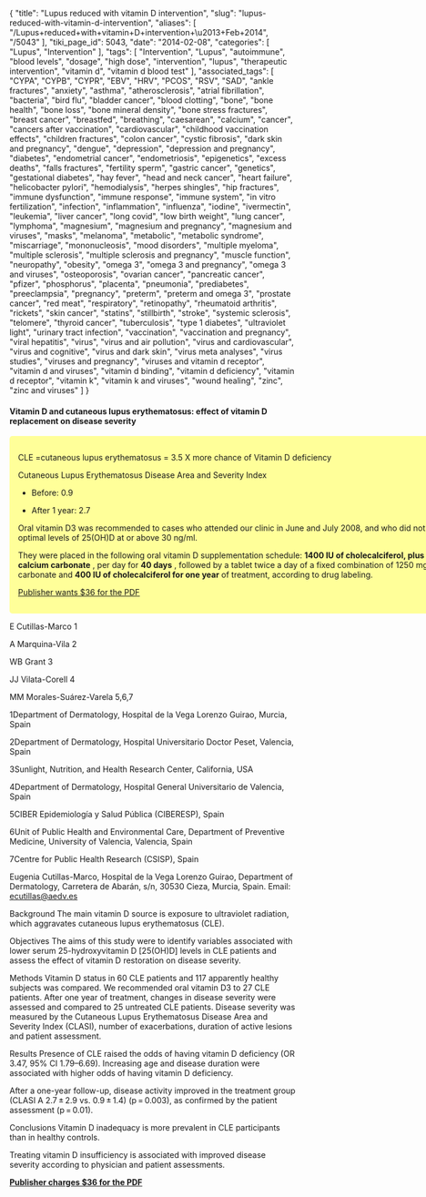 {
    "title": "Lupus reduced with vitamin D intervention",
    "slug": "lupus-reduced-with-vitamin-d-intervention",
    "aliases": [
        "/Lupus+reduced+with+vitamin+D+intervention+\u2013+Feb+2014",
        "/5043"
    ],
    "tiki_page_id": 5043,
    "date": "2014-02-08",
    "categories": [
        "Lupus",
        "Intervention"
    ],
    "tags": [
        "Intervention",
        "Lupus",
        "autoimmune",
        "blood levels",
        "dosage",
        "high dose",
        "intervention",
        "lupus",
        "therapeutic intervention",
        "vitamin d",
        "vitamin d blood test"
    ],
    "associated_tags": [
        "CYPA",
        "CYPB",
        "CYPR",
        "EBV",
        "HRV",
        "PCOS",
        "RSV",
        "SAD",
        "ankle fractures",
        "anxiety",
        "asthma",
        "atherosclerosis",
        "atrial fibrillation",
        "bacteria",
        "bird flu",
        "bladder cancer",
        "blood clotting",
        "bone",
        "bone health",
        "bone loss",
        "bone mineral density",
        "bone stress fractures",
        "breast cancer",
        "breastfed",
        "breathing",
        "caesarean",
        "calcium",
        "cancer",
        "cancers after vaccination",
        "cardiovascular",
        "childhood vaccination effects",
        "children fractures",
        "colon cancer",
        "cystic fibrosis",
        "dark skin and pregnancy",
        "dengue",
        "depression",
        "depression and pregnancy",
        "diabetes",
        "endometrial cancer",
        "endometriosis",
        "epigenetics",
        "excess deaths",
        "falls fractures",
        "fertility sperm",
        "gastric cancer",
        "genetics",
        "gestational diabetes",
        "hay fever",
        "head and neck cancer",
        "heart failure",
        "helicobacter pylori",
        "hemodialysis",
        "herpes shingles",
        "hip fractures",
        "immune dysfunction",
        "immune response",
        "immune system",
        "in vitro fertilization",
        "infection",
        "inflammation",
        "influenza",
        "iodine",
        "ivermectin",
        "leukemia",
        "liver cancer",
        "long covid",
        "low birth weight",
        "lung cancer",
        "lymphoma",
        "magnesium",
        "magnesium and pregnancy",
        "magnesium and viruses",
        "masks",
        "melanoma",
        "metabolic",
        "metabolic syndrome",
        "miscarriage",
        "mononucleosis",
        "mood disorders",
        "multiple myeloma",
        "multiple sclerosis",
        "multiple sclerosis and pregnancy",
        "muscle function",
        "neuropathy",
        "obesity",
        "omega 3",
        "omega 3 and pregnancy",
        "omega 3 and viruses",
        "osteoporosis",
        "ovarian cancer",
        "pancreatic cancer",
        "pfizer",
        "phosphorus",
        "placenta",
        "pneumonia",
        "prediabetes",
        "preeclampsia",
        "pregnancy",
        "preterm",
        "preterm and omega 3",
        "prostate cancer",
        "red meat",
        "respiratory",
        "retinopathy",
        "rheumatoid arthritis",
        "rickets",
        "skin cancer",
        "statins",
        "stillbirth",
        "stroke",
        "systemic sclerosis",
        "telomere",
        "thyroid cancer",
        "tuberculosis",
        "type 1 diabetes",
        "ultraviolet light",
        "urinary tract infection",
        "vaccination",
        "vaccination and pregnancy",
        "viral hepatitis",
        "virus",
        "virus and air pollution",
        "virus and cardiovascular",
        "virus and cognitive",
        "virus and dark skin",
        "virus meta analyses",
        "virus studies",
        "viruses and pregnancy",
        "viruses and vitamin d receptor",
        "vitamin d and viruses",
        "vitamin d binding",
        "vitamin d deficiency",
        "vitamin d receptor",
        "vitamin k",
        "vitamin k and viruses",
        "wound healing",
        "zinc",
        "zinc and viruses"
    ]
}


#### Vitamin D and cutaneous lupus erythematosus: effect of vitamin D replacement on disease severity

<div class="border" style="background-color:#FF9;padding:15px;margin:10px 0;border-radius:5px;width:800px">

CLE =cutaneous lupus erythematosus = 3.5 X more chance of Vitamin D deficiency

Cutaneous Lupus Erythematosus Disease Area and Severity Index

* Before: 0.9

* After 1 year: 2.7

Oral vitamin D3 was recommended to cases who attended our clinic in June and July 2008, and who did not present optimal levels of 25(OH)D at or above 30 ng/ml. 

They were placed in the following oral vitamin D supplementation schedule:  **1400 IU of cholecalciferol, plus 1250 mg of calcium carbonate** , per day for  **40 days** , followed by a tablet twice a day of a fixed combination of 1250 mg of calcium carbonate and  **400 IU of cholecalciferol for one year**  of treatment, according to drug labeling.

[Publisher wants $36 for the PDF](http://lup.sagepub.com/content/23/7/615.full.pdf+html)

</div>

E Cutillas-Marco 1

A Marquina-Vila 2

WB Grant 3

JJ Vilata-Corell 4

MM Morales-Suárez-Varela 5,6,7

1Department of Dermatology, Hospital de la Vega Lorenzo Guirao, Murcia, Spain

2Department of Dermatology, Hospital Universitario Doctor Peset, Valencia, Spain

3Sunlight, Nutrition, and Health Research Center, California, USA

4Department of Dermatology, Hospital General Universitario de Valencia, Spain

5CIBER Epidemiología y Salud Pública (CIBERESP), Spain

6Unit of Public Health and Environmental Care, Department of Preventive Medicine, University of Valencia, Valencia, Spain

7Centre for Public Health Research (CSISP), Spain

Eugenia Cutillas-Marco, Hospital de la Vega Lorenzo Guirao, Department of Dermatology, Carretera de Abarán, s/n, 30530 Cieza, Murcia, Spain. Email: ecutillas@aedv.es

Background The main vitamin D source is exposure to ultraviolet radiation, which aggravates cutaneous lupus erythematosus (CLE).

Objectives The aims of this study were to identify variables associated with lower serum 25-hydroxyvitamin D <span>[25(OH)D]</span> levels in CLE patients and assess the effect of vitamin D restoration on disease severity.

Methods Vitamin D status in 60 CLE patients and 117 apparently healthy subjects was compared. We recommended oral vitamin D3 to 27 CLE patients. After one year of treatment, changes in disease severity were assessed and compared to 25 untreated CLE patients. Disease severity was measured by the Cutaneous Lupus Erythematosus Disease Area and Severity Index (CLASI), number of exacerbations, duration of active lesions and patient assessment.

Results Presence of CLE raised the odds of having vitamin D deficiency (OR 3.47, 95% CI 1.79–6.69). Increasing age and disease duration were associated with higher odds of having vitamin D deficiency. 

After a one-year follow-up, disease activity improved in the treatment group (CLASI A 2.7 ± 2.9 vs. 0.9 ± 1.4) (p = 0.003), as confirmed by the patient assessment (p = 0.01).

Conclusions Vitamin D inadequacy is more prevalent in CLE participants than in healthy controls. 

Treating vitamin D insufficiency is associated with improved disease severity according to physician and patient assessments.

 **[Publisher charges $36 for the PDF](http://lup.sagepub.com/content/early/2014/02/06/0961203314522338.full.pdf)**